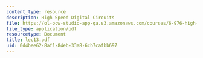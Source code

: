 ```yaml
---
content_type: resource
description: High Speed Digital Circuits
file: https://ol-ocw-studio-app-qa.s3.amazonaws.com/courses/6-976-high-speed-communication-circuits-and-systems-spring-2003/0d4bee628af184eb33a86cb7cafbb697_lec13.pdf
file_type: application/pdf
resourcetype: Document
title: lec13.pdf
uid: 0d4bee62-8af1-84eb-33a8-6cb7cafbb697
---
```

